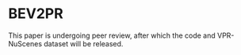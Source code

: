 # BEV2PR

This paper is undergoing peer review, after which the code and VPR-NuScenes dataset will be released.
